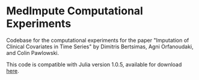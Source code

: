 # MedImpute Computational Experiments
Codebase for the computational experiments for the paper "Imputation of Clinical Covariates in Time Series" by Dimitris Bertsimas, Agni Orfanoudaki, and Colin Pawlowski.

This code is compatible with Julia version 1.0.5, available for download [here](https://julialang.org/downloads/).
